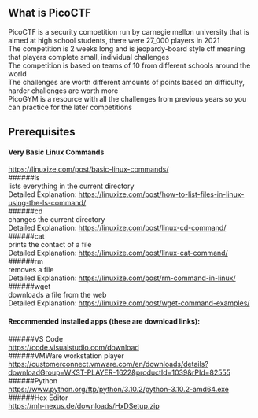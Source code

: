 ## What is PicoCTF
  PicoCTF is a security competition run by carnegie mellon university that is aimed at high school students, there were 27_000 players in 2021  
  The competition is 2 weeks long and is jeopardy-board style ctf meaning that players complete small, individual challenges  
  The competition is based on teams of 10 from different schools around the world  
  The challenges are worth different amounts of points based on difficulty, harder challenges are worth more  
  PicoGYM is a resource with all the challenges from previous years so you can practice for the later competitions  

## Prerequisites
  
  #### Very Basic Linux Commands
  https://linuxize.com/post/basic-linux-commands/  
   ######ls  
    lists everything in the current directory  
    Detailed Explanation: https://linuxize.com/post/how-to-list-files-in-linux-using-the-ls-command/  
   ######cd  
    changes the current directory  
    Detailed Explanation: https://linuxize.com/post/linux-cd-command/  
  ######cat  
    prints the contact of a file  
    Detailed Explanation: https://linuxize.com/post/linux-cat-command/  
  ######rm  
    removes a file  
    Detailed Explanation: https://linuxize.com/post/rm-command-in-linux/  
  ######wget  
    downloads a file from the web  
    Detailed Explanation: https://linuxize.com/post/wget-command-examples/  
      
  #### Recommended installed apps (these are download links):  
  ######VS Code  
    https://code.visualstudio.com/download  
  ######VMWare workstation player  
    https://customerconnect.vmware.com/en/downloads/details?downloadGroup=WKST-PLAYER-1622&productId=1039&rPId=82555  
  ######Python  
    https://www.python.org/ftp/python/3.10.2/python-3.10.2-amd64.exe  
  ######Hex Editor  
    https://mh-nexus.de/downloads/HxDSetup.zip  
    

